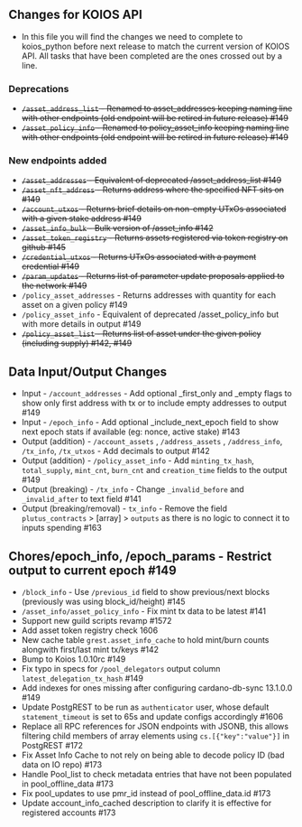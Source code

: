 ## Changes for KOIOS API

- In this file you will find the changes we need to complete to koios_python before next release to match the current version of KOIOS API. All tasks that have been completed are the ones crossed out by a line.

### Deprecations

- ~~`/asset_address_list` - Renamed to asset_addresses keeping naming line with other endpoints (old endpoint will be retired in future release) #149~~
- ~~`/asset_policy_info` - Renamed to policy_asset_info keeping naming line with other endpoints (old endpoint will be retired in future release) #149~~

### New endpoints added

- ~~`/asset_addresses` - Equivalent of deprecated /asset_address_list #149~~
- ~~`/asset_nft_address` - Returns address where the specified NFT sits on #149~~
- ~~`/account_utxos` - Returns brief details on non-empty UTxOs associated with a given stake address #149~~
- ~~`/asset_info_bulk` - Bulk version of /asset_info #142~~
- ~~`/asset_token_registry` - Returns assets registered via token registry on github #145~~
- ~~`/credential_utxos` - Returns UTxOs associated with a payment credential #149~~
- ~~`/param_updates` - Returns list of parameter update proposals applied to the network #149~~
- `/policy_asset_addresses` - Returns addresses with quantity for each asset on a given policy #149
- `/policy_asset_info` - Equivalent of deprecated /asset_policy_info but with more details in output #149
- ~~`/policy_asset_list` - Returns list of asset under the given policy (including supply) #142, #149~~


## Data Input/Output Changes
- Input - `/account_addresses` - Add optional _first_only and _empty flags to show only first address with tx or to include empty addresses to output #149
- Input - `/epoch_info` - Add optional _include_next_epoch field to show next epoch stats if available (eg: nonce, active stake) #143
- Output (addition) - `/account_assets` , `/address_assets` , `/address_info`, `/tx_info`, `/tx_utxos` - Add decimals to output #142
- Output (addition) - `/policy_asset_info` - Add `minting_tx_hash`, `total_supply`, `mint_cnt`, `burn_cnt` and `creation_time` fields to the output #149
- Output (breaking) - `/tx_info` - Change `_invalid_before` and `_invalid_after` to text field #141
- Output (breaking/removal) - `tx_info` - Remove the field `plutus_contracts` > [array] > `outputs` as there is no logic to connect it to inputs spending #163

## Chores/epoch_info, /epoch_params - Restrict output to current epoch #149
- `/block_info` - Use `/previous_id` field to show previous/next blocks (previously was using block_id/height) #145
- `/asset_info/asset_policy_info` - Fix mint tx data to be latest #141
- Support new guild scripts revamp #1572
- Add asset token registry check 1606
- New cache table `grest.asset_info_cache` to hold mint/burn counts alongwith first/last mint tx/keys #142
- Bump to Koios 1.0.10rc #149
- Fix typo in specs for `/pool_delegators` output column `latest_delegation_tx_hash` #149
- Add indexes for ones missing after configuring cardano-db-sync 13.1.0.0 #149
- Update PostgREST to be run as `authenticator` user, whose default `statement_timeout` is set to 65s and update configs accordingly #1606
- Replace all RPC references for JSON endpoints with JSONB, this allows filtering child members of array elements using `cs.[{"key":"value"}]` in PostgREST #172
- Fix Asset Info Cache to not rely on being able to decode policy ID (bad data on IO repo) #173
- Handle Pool_list to check metadata entries that have not been populated in pool_offline_data #173
- Fix pool_updates to use pmr_id instead of pool_offline_data.id #173
- Update account_info_cached description to clarify it is effective for registered accounts #173
